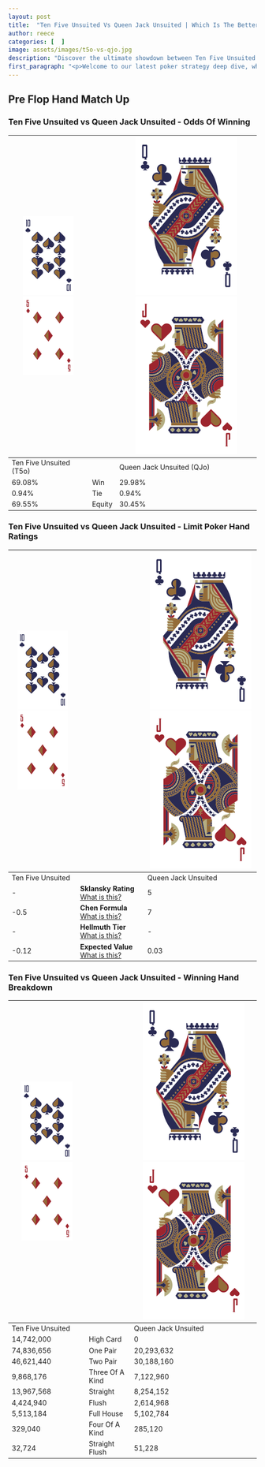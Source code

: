 ```yaml
---
layout: post
title:  "Ten Five Unsuited Vs Queen Jack Unsuited | Which Is The Better Hand In Poker? A Complete Guide"
author: reece
categories: [  ]
image: assets/images/t5o-vs-qjo.jpg
description: "Discover the ultimate showdown between Ten Five Unsuited and Queen Jack Unsuited in poker! Uncover the odds, strategies, and scenarios where one hand triumphs over the other. Get ready to up your poker game with this thrilling analysis."
first_paragraph: "<p>Welcome to our latest poker strategy deep dive, where we're pitting two distinct hands against each other in a high-stakes showdown: Ten Five Unsuited vs Queen Jack Unsuited.</p><p>In the dynamic world of poker, every decision counts, and knowing which hand holds the upper hand is key to your success at the table.</p><p>In this article, we'll dissect these two hands, explore the scenarios where one dominates the other, and equip you with the knowledge to make strategic choices that can tip the odds in your favor.</p><p>Get ready to unravel the intriguing dynamics of these poker hands and elevate your game to new heights.</p>"
---
```




[comment]: # (sp0)

## Pre Flop Hand Match Up

<div class="table hand-ratings" markdown="1"> 



### Ten Five Unsuited vs Queen Jack Unsuited - Odds Of Winning


    
| ![image info](assets/images/hand1/T.png) ![image info](assets/images/hand1/5o.png) |  | ![image info](assets/images/hand2/Q.png) ![image info](assets/images/hand2/Jo.png) |
| -------- | -------- | -------- |
| Ten Five Unsuited (T5o) |  | Queen Jack Unsuited (QJo) |
| 69.08% | Win | 29.98% |
| 0.94% | Tie | 0.94% |
| 69.55% | Equity | 30.45% |




[comment]: # (sp1)



### Ten Five Unsuited vs Queen Jack Unsuited - Limit Poker Hand Ratings


    
| ![image info](assets/images/hand1/T.png) ![image info](assets/images/hand1/5o.png) |  | ![image info](assets/images/hand2/Q.png) ![image info](assets/images/hand2/Jo.png) |
| -------- | -------- | -------- |
| Ten Five Unsuited |  | Queen Jack Unsuited |
| - | **Sklansky Rating** [What is this?](/sklansky-rating-explained) | 5 |
| -0.5 | **Chen Formula** [What is this?](/chen-formula-explained) | 7 |
| - | **Hellmuth Tier** [What is this?](/Hellmuth-tier-explained) | - |
| -0.12 | **Expected Value** [What is this?](/expected-value-explained) | 0.03 |




[comment]: # (sp2)



### Ten Five Unsuited vs Queen Jack Unsuited - Winning Hand Breakdown


    
| ![image info](assets/images/hand1/T.png) ![image info](assets/images/hand1/5o.png) |  | ![image info](assets/images/hand2/Q.png) ![image info](assets/images/hand2/Jo.png) |
| -------- | -------- | -------- |
| Ten Five Unsuited |  | Queen Jack Unsuited |
| 14,742,000 | High Card | 0 |
| 74,836,656 | One Pair | 20,293,632 |
| 46,621,440 | Two Pair | 30,188,160 |
| 9,868,176 | Three Of A Kind | 7,122,960 |
| 13,967,568 | Straight | 8,254,152 |
| 4,424,940 | Flush | 2,614,968 |
| 5,513,184 | Full House | 5,102,784 |
| 329,040 | Four Of A Kind | 285,120 |
| 32,724 | Straight Flush | 51,228 |




[comment]: # (sp3)



</div>

[comment]: # (sp4)



[comment]: # (sp5)

